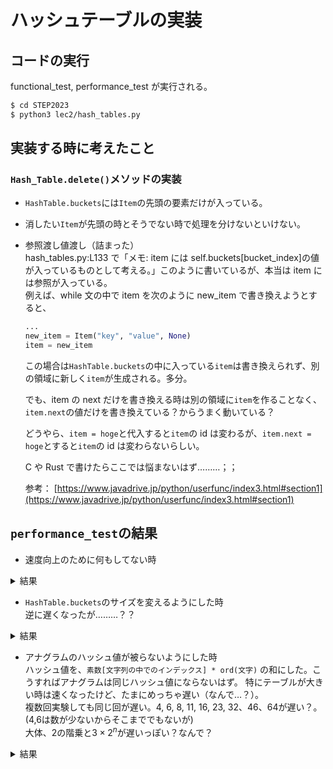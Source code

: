 # ハッシュテーブルの実装

## コードの実行

functional_test, performance_test が実行される。

```bash
$ cd STEP2023
$ python3 lec2/hash_tables.py
```

## 実装する時に考えたこと

### `Hash_Table.delete()`メソッドの実装

- `HashTable.buckets`には`Item`の先頭の要素だけが入っている。
- 消したい`Item`が先頭の時とそうでない時で処理を分けないといけない。

- 参照渡し値渡し（詰まった）  
  hash_tables.py:L133 で「メモ: item には self.buckets[bucket_index]の値が入っているものとして考える。」このように書いているが、本当は item には参照が入っている。  
  例えば、while 文の中で item を次のように new_item で書き換えようとすると、

  ```python
  ...
  new_item = Item("key", "value", None)
  item = new_item
  ```

  この場合は`HashTable.buckets`の中に入っている`item`は書き換えられず、別の領域に新しく`item`が生成される。多分。

  でも、item の next だけを書き換える時は別の領域に`item`を作ることなく、`item.next`の値だけを書き換えている？からうまく動いている？

  どうやら、`item = hoge`と代入すると`item`の id は変わるが、`item.next = hoge`とすると`item`の id は変わらないらしい。

  C や Rust で書けたらここでは悩まないはず………；；

  参考： [https://www.javadrive.jp/python/userfunc/index3.html#section1](https://www.javadrive.jp/python/userfunc/index3.html#section1)

## `performance_test`の結果

- 速度向上のために何もしてない時

<details>
<summary>結果</summary>

```plaintext
0 0.660312  
1 1.095681  
2 1.860802  
3 2.435335  
4 2.555958  
5 3.276788  
6 4.741652  
7 5.478837  
8 5.912355  
9 6.473634  
10 8.073731  
11 8.562101  
12 10.462486  
13 10.963499  
14 10.591143  
15 11.758178  
16 12.265143  
17 14.718922  
18 14.366009  
19 16.448385  
20 16.213876  
21 17.160734  
22 17.496969  
23 19.433719  
24 19.718676  
25 20.826736  
26 20.793536  
27 23.289840  
28 24.698754  
29 23.879254  
30 25.356521  
31 27.880226  
32 27.427562  
33 29.225758  
34 29.759982  
35 29.586485  
```

</details>

- `HashTable.buckets`のサイズを変えるようにした時  
逆に遅くなったが………？？

<details>
<summary>結果</summary>
0 1.574800  
1 2.920624  
2 3.277485  
3 5.196481  
4 8.880142  
5 1.988053  
6 15.133866  
7 2.756293  
8 27.428764  
9 3.131195  
10 3.782188  
11 49.801697  
12 4.942622  
13 6.474186  
14 7.205083  
15 7.929710  
16 77.086919  
17 7.354232  
18 8.338592  
19 9.283118  
20 10.203802  
21 13.038966  
22 12.576525  
23 127.356637  
24 11.320420  
25 12.338452  
26 13.416994  
27 13.978654  
28 18.021652  
29 16.503718  
30 17.598146  
31 19.312600  
32 230.027086  
33 14.765075  
34 16.269958  
35 17.153248  
36 18.833983  
37 20.147837  
38 21.301383  
39 21.458964  
40 23.014750  
41 24.059343  
42 23.638033  
43 24.302826  
44 25.098593  
</details>

- アナグラムのハッシュ値が被らないようにした時  
ハッシュ値を、`素数[文字列の中でのインデックス] * ord(文字)` の和にした。こうすればアナグラムは同じハッシュ値にならないはず。
特にテーブルが大きい時は速くなったけど、たまにめっちゃ遅い（なんで…？）。  
複数回実験しても同じ回が遅い。4, 6, 8, 11, 16, 23, 32、46、64が遅い？。(4,6は数が少ないからそこまででもないが)  
大体、2の階乗と$3\times 2^n$が遅いっぽい？なんで？

<details>
<summary>結果</summary>
0 1.379983  
1 2.490573  
2 2.684923  
3 4.549165  
4 7.974051  
5 0.274093  
6 13.905000  
7 0.275785  
8 23.338869  
9 0.380769  
10 0.388566  
11 38.289691  
12 0.419022  
13 0.457176  
14 0.607773  
15 0.590497  
16 67.458955  
17 0.633343  
18 0.745134  
19 0.751797  
20 0.840171  
21 0.961780  
22 1.128246  
23 116.049816  
24 0.980553  
25 1.171199  
26 1.761864  
27 1.383858  
28 1.379058  
29 1.837608  
30 1.734522  
31 2.419661  
32 201.146356  
33 1.377503  
34 1.425056  
35 1.550843  
36 1.636029  
37 1.982195  
38 1.826021  
39 1.904260  
40 1.939725  
41 2.184146  
42 2.156168  
43 2.340021  
44 2.457412  
45 2.597594  
46 343.678992  
47 2.039397  
48 2.527741  
49 2.241917  
50 2.392599  
51 2.457391  
52 2.389686  
53 2.691497  
54 2.520032  
55 2.780514  
56 2.795000  
57 2.964537  
58 3.107452  
59 3.231171  
60 3.777948  
61 3.679710  
62 3.635393  
63 3.412034  
64 607.620085  
65 3.340562  
66 3.105187  
67 3.179212  
68 3.419848  
69 3.523608  
70 3.345745  
71 4.489627  
72 3.676390  
73 3.534659  
74 3.762265  
75 4.328017  
76 4.102805  
77 4.526649  
78 4.241772  
79 4.571237  
80 4.288331  
81 4.374119  
82 4.386912  
83 4.442426  
84 4.572307  
85 5.327547  
86 4.841195  
87 4.952042  
88 4.929631  
89 5.067853  
90 1962.188853  
91 39.314810  
92 4.672023  
93 909.389683  
94 4.742826  
95 455.588204  
96 5.041136  
97 5.137390  
98 5.247458  
99 5.333102  
</details>

